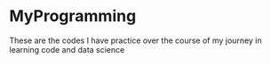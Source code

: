 # MyProgramming
These are the codes I have practice over the course of my journey in learning code and data science
